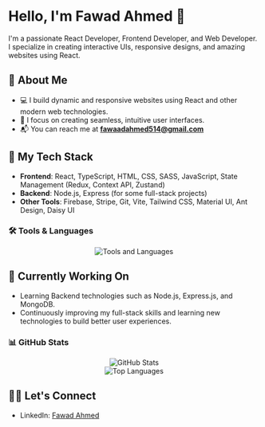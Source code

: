 # Hello, I'm Fawad Ahmed 👋

I'm a passionate React Developer, Frontend Developer, and Web Developer. I specialize in creating interactive UIs, responsive designs, and amazing websites using React.

## 🚀 About Me

- 💻 I build dynamic and responsive websites using React and other modern web technologies.
- 🎨 I focus on creating seamless, intuitive user interfaces.
- 📬 You can reach me at **fawaadahmed514@gmail.com**

## 🌱 My Tech Stack

- **Frontend**: React, TypeScript, HTML, CSS, SASS, JavaScript, State Management (Redux, Context API, Zustand)  
- **Backend**: Node.js, Express (for some full-stack projects)  
- **Other Tools**: Firebase, Stripe, Git, Vite, Tailwind CSS, Material UI, Ant Design, Daisy UI  

### 🛠 Tools & Languages  
<div align="center">
  <img src="https://skillicons.dev/icons?i=react,typescript,html,css,sass,javascript,nodejs,express,firebase,git,vite,tailwind,mui" alt="Tools and Languages" />
</div>

## 🔧 Currently Working On

- Learning Backend technologies such as Node.js, Express.js, and MongoDB.  
- Continuously improving my full-stack skills and learning new technologies to build better user experiences.  

### 📊 GitHub Stats  
<div align="center">
  <img src="https://github-readme-stats.vercel.app/api?username=Fawad992005&show_icons=true&theme=radical" alt="GitHub Stats" />
  <br />
  <img src="https://github-readme-stats.vercel.app/api/top-langs/?username=Fawad992005&layout=compact&theme=radical" alt="Top Languages" />
</div>

## 👨‍💻 Let's Connect

- LinkedIn: [Fawad Ahmed](https://www.linkedin.com/in/fawad-ahmed-207b3b343/)
